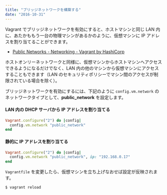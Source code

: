 ```yaml
---
title: "ブリッジネットワークを構築する"
date: "2016-10-31"
---
```


Vagrant でブリッジネットワークを有効にすると、ホストマシンと同じ LAN 内に、あたかももう一台の物理マシンがあるかのように、仮想マシンに IP アドレスを割り当てることができます。

* [Public Networks - Networking - Vagrant by HashiCorp](https://www.vagrantup.com/docs/networking/public_network.html)

ホストオンリーネットワークと同様に、仮想マシンからホストマシンへアクセスできるようになるだけでなく、LAN 内の他のマシンから仮想マシンにアクセスすることもできます（LAN のセキュリティポリシーでマシン間のアクセスが制限されている場合を除く）。

ブリッジネットワークを有効にするには、下記のように `config.vm.network` のネットワークタイプとして、**public_network** を設定します。

#### LAN 内の DHCP サーバから IP アドレスを割り当てる

```ruby
Vagrant.configure("2") do |config|
  config.vm.network "public_network"
end
```

#### 静的に IP アドレスを割り当てる

```ruby
Vagrant.configure("2") do |config|
  config.vm.network "public_network", ip: "192.168.0.17"
end
```

`Vagrantfile` を変更したら、仮想マシンを立ち上げなおせば設定が反映されます。

```
$ vagrant reload
```

